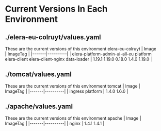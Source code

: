 # Current Versions In Each Environment
## ./elera-eu-colruyt/values.yaml
These are the current versions of this environment elera-eu-colruyt
| Image | ImageTag |
|-------|----------|
| elera-platform-admin-ui-all-eu
platform
elera-client
elera-client-nginx
data-loader | 1.19.1
1.19.0
0.18.0
1.4.0
1.19.0 |
## ./tomcat/values.yaml
These are the current versions of this environment tomcat
| Image | ImageTag |
|-------|----------|
| ingress
platform | 1.4.0
1.6.0 |
## ./apache/values.yaml
These are the current versions of this environment apache
| Image | ImageTag |
|-------|----------|
| nginx | 1.4.1
1.4.1 |
